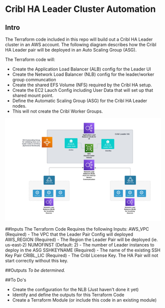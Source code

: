 # Cribl HA Leader Cluster Automation

## Intro
The Terraform code included in this repo will build out a Cribl HA Leader cluster in an AWS account.
The following diagram describes how the Cribl HA Leader pair will be deployed in an Auto Scaling Group (ASG).

The Terraform code will:
 - Create the Application Load Balancer (ALB) config for the Leader UI
 - Create the Network Load Balancer (NLB) config for the leader/worker group communcation 
 - Create the shared EFS Volume (NFS) required by the Cribl HA setup.
 - Create the EC2 Lauch Config including User Data that will set up that shared mount point.
 - Define the Automatic Scaling Group (ASG) for the Cribl HA Leader nodes.
 - This will not create the Cribl Worker Groups.

![HA Leader Diagram](images/CriblLeaderHAonAWS.jpg)


##Inputs 
The Terraform Code Requires the following Inputs:
AWS_VPC (Required) - The VPC that the Leader Pair Config will deployed
AWS_REGION (Required) - The Region the Leader Pair will be deployed (ie. us-east-2)
NUMOFINST (Default: 2) - The number of Leader instances to deploy in the ASG
SSHKEYNAME (Required) - The name of the existing SSH Key Pair
CRIBL_LIC (Required) - The Cribl License Key. The HA Pair will not start correctly without this key.


##Outputs
*To be determined.*


##To Do's
 - Create the configuration for the NLB (Just haven't done it yet)
 - Identify and define the outputs for this Terraform Code
 - Create a Terraform Module (or include this code in an existing module)
